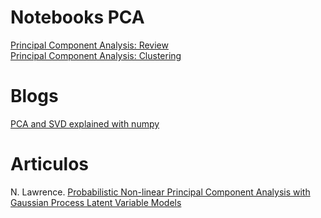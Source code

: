 # Notebooks PCA
[Principal Component Analysis: Review](https://github.com/jakevdp/PythonDataScienceHandbook/blob/master/notebooks/05.09-Principal-Component-Analysis.ipynb) <br>
[Principal Component Analysis: Clustering](https://github.com/tirthajyoti/Machine-Learning-with-Python/blob/master/Clustering-Dimensionality-Reduction/Principal%20Component%20Analysis.ipynb)

# Blogs
[PCA and SVD explained with numpy](https://towardsdatascience.com/pca-and-svd-explained-with-numpy-5d13b0d2a4d8) <br>

# Articulos
N. Lawrence. [Probabilistic Non-linear Principal Component Analysis with Gaussian Process Latent Variable Models](http://jmlr.csail.mit.edu/papers/volume6/lawrence05a/lawrence05a.pdf)
